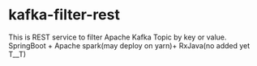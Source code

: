 # kafka-filter-rest
This is REST service to filter Apache Kafka Topic by key or value.
SpringBoot + Apache spark(may deploy on yarn)+ RxJava(no added yet T__T)